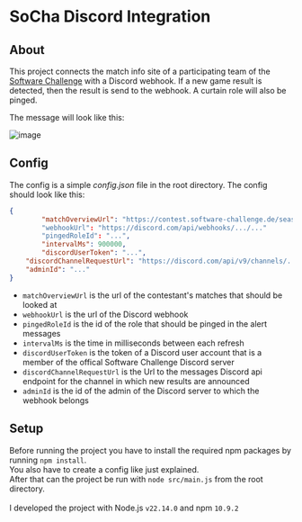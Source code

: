 # SoCha Discord Integration

## About
This project connects the match info site of a participating team of the [Software Challenge](https://software-challenge.de/) with a Discord webhook.
If a new game result is detected, then the result is send to the webhook. A curtain role will also be pinged.

The message will look like this:

![image](https://github.com/user-attachments/assets/4a5159b1-2d05-47de-874f-ac1748932b91)

## Config
The config is a simple *config.json* file in the root directory. The config should look like this:
```json
{
        "matchOverviewUrl": "https://contest.software-challenge.de/seasons/.../contestants/.../matches"
        "webhookUrl": "https://discord.com/api/webhooks/.../..."
        "pingedRoleId": "...",
        "intervalMs": 900000,
        "discordUserToken": "...",
	"discordChannelRequestUrl": "https://discord.com/api/v9/channels/.../messages",
	"adminId": "..."
}
```
- `matchOverviewUrl` is the url of the contestant's matches that should be looked at
- `webhookUrl` is the url of the Discord webhook
- `pingedRoleId` is the id of the role that should be pinged in the alert messages
- `intervalMs` is the time in milliseconds between each refresh
- `discordUserToken` is the token of a Discord user account that is a member of the offical Software Challenge Discord server
- `discordChannelRequestUrl` is the Url to the messages Discord api endpoint for the channel in which new results are announced
- `adminId` is the id of the admin of the Discord server to which the webhook belongs

## Setup
Before running the project you have to install the required npm packages by running `npm install`.\
You also have to create a config like just explained.\
After that can the project be run with `node src/main.js` from the root directory.\
\
I developed the project with Node.js `v22.14.0` and npm `10.9.2`
